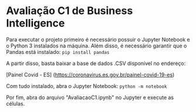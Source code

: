# Avaliação C1 de Business Intelligence
 
Para executar o projeto primeiro é necessário possuir o Jupyter Notebook e o Python 3 instalados na máquina.
Além disso, é necessário garantir que o Pandas está instalado:
```pip install pandas```

A partir disso, basta baixar a base de dados .CSV disponível no endereço:

[Painel Covid - ES]
(https://coronavirus.es.gov.br/painel-covid-19-es)

Com tudo instalado, abra o Jupyter Notebook:
```python -m notebook```

Por fim, abra do arquivo "AvaliacaoC1.ipynb" no Jupyter e execute as células.
